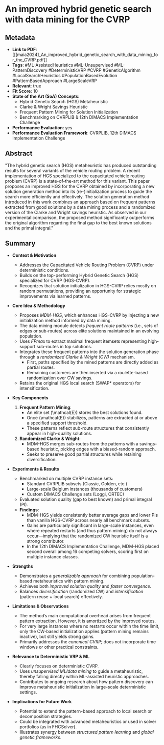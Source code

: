 # An improved hybrid genetic search with data mining for the CVRP

## Metadata
- **Link to PDF**: [[[maia2024]_An_improved_hybrid_genetic_search_with_data_mining_for_the_CVRP.pdf]]
- **Tags**: 
  #ML-AssistedHeuristics 
  #ML-Unsupervised 
  #ML-PatternDiscovery 
  #DeterministicVRP 
  #CVRP 
  #GeneticAlgorithm 
  #LocalSearchHeuristics 
  #PopulationBasedEvolution 
  #PatternBasedApproach 
  #LargeScaleVRP
- **Relevant**: true  
- **Fit Score**: 10  
- **State of the Art (SoA) Concepts**:
  - Hybrid Genetic Search (HGS) Metaheuristic
  - Clarke & Wright Savings Heuristic
  - Frequent Pattern Mining for Solution Initialization
  - Benchmarking on CVRPLIB & 12th DIMACS Implementation Challenge
- **Performance Evaluation**: yes
- **Performance Evaluation Framework**: CVRPLIB, 12th DIMACS Implementation Challenge

## Abstract
"The hybrid genetic search (HGS) metaheuristic has produced outstanding results for several variants of the vehicle routing problem. A recent implementation of HGS specialized to the capacitated vehicle routing problem (CVRP) is a state-of-the-art method for this variant. This paper proposes an improved HGS for the CVRP obtained by incorporating a new solution generation method into its (re-)initialization process to guide the search more efficiently and effectively. The solution generation method introduced in this work combines an approach based on frequent patterns extracted from good solutions by a data mining process and a randomized version of the Clarke and Wright savings heuristic. As observed in our experimental comparison, the proposed method significantly outperforms the original algorithm regarding the final gap to the best known solutions and the primal integral."

## Summary
- **Context & Motivation**  
  - Addresses the Capacitated Vehicle Routing Problem (CVRP) under deterministic conditions.  
  - Builds on the top-performing Hybrid Genetic Search (HGS) specialized for CVRP (HGS-CVRP).  
  - Recognizes that solution initialization in HGS-CVRP relies mostly on random permutations, providing an opportunity for strategic improvements via learned patterns.  

- **Core Idea & Methodology**  
  - Proposes *MDM-HGS*, which enhances HGS-CVRP by injecting a new initialization method informed by data mining.  
  - The data mining module detects *frequent route patterns* (i.e., sets of edges or sub-routes) across elite solutions maintained in an evolving population.  
  - Uses *FPmax* to extract maximal frequent itemsets representing high-support sub-routes in top solutions.  
  - Integrates these frequent patterns into the solution generation phase through a *randomized Clarke & Wright (CW)* mechanism.  
    - First, paths specified by the mined patterns are directly added as partial routes.  
    - Remaining customers are then inserted via a roulette-based randomization over CW savings.  
  - Retains the original HGS local search (SWAP* operators) for intensification.  

- **Key Components**  
  1. **Frequent Pattern Mining**:  
     - An elite set \(\mathcal{E}\) stores the best solutions found.  
     - Once \(\mathcal{E}\) stabilizes, patterns are extracted at or above a specified support threshold.  
     - These patterns reflect sub-route structures that consistently appear in high-quality solutions.  
  2. **Randomized Clarke & Wright**:  
     - MDM-HGS merges sub-routes from the patterns with a savings-based heuristic, picking edges with a biased-random approach.  
     - Seeks to preserve good partial structures while retaining diversification.  

- **Experiments & Results**  
  - Benchmarked on multiple CVRP instance sets:
    - Standard CVRPLIB subsets (Classic, Golden, etc.)  
    - Large-scale Belgium instances (thousands of customers)  
    - Custom DIMACS Challenge sets (Loggi, ORTEC)  
  - Evaluated solution quality (gap to best known) and primal integral (PI).  
  - **Findings**:
    - MDM-HGS yields consistently better average gaps and lower PIs than vanilla HGS-CVRP across nearly all benchmark subsets.  
    - Gains are particularly significant in large-scale instances, even where repeated restarts (and thus pattern mining) do not always occur—implying that the randomized CW heuristic itself is a strong contributor.  
    - In the 12th DIMACS Implementation Challenge, MDM-HGS placed second overall among 16 competing solvers, scoring first on multiple instance classes.  

- **Strengths**  
  - Demonstrates a *generalizable approach* for combining population-based metaheuristics with pattern mining.  
  - Achieves both *improved solution quality* and *faster convergence*.  
  - Balances *diversification* (randomized CW) and *intensification* (pattern reuse + local search) effectively.  

- **Limitations & Observations**  
  - The method’s main computational overhead arises from frequent pattern extraction. However, it is amortized by the improved routes.  
  - For very large instances where no restarts occur within the time limit, only the CW-based initialization applies (pattern mining remains inactive), but still yields strong gains.  
  - Primarily addresses the *canonical CVRP*; does not incorporate time windows or other practical constraints.  

- **Relevance to Deterministic VRP & ML**  
  - Clearly focuses on deterministic CVRP.  
  - Uses *unsupervised ML/data mining* to guide a metaheuristic, thereby falling directly within ML-assisted heuristic approaches.  
  - Contributes to ongoing research about how pattern discovery can improve metaheuristic initialization in large-scale deterministic settings.  

- **Implications for Future Work**  
  - Potential to extend the pattern-based approach to local search or decomposition strategies.  
  - Could be integrated with advanced metaheuristics or used in solver portfolios (as in FHCSolver).  
  - Illustrates synergy between *structured pattern learning* and *global genetic frameworks*.  
